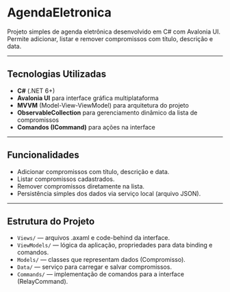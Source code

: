 # AgendaEletronica

Projeto simples de agenda eletrônica desenvolvido em C# com Avalonia UI.  
Permite adicionar, listar e remover compromissos com título, descrição e data.

---

## Tecnologias Utilizadas

- **C#** (.NET 6+)
- **Avalonia UI** para interface gráfica multiplataforma
- **MVVM** (Model-View-ViewModel) para arquitetura do projeto
- **ObservableCollection** para gerenciamento dinâmico da lista de compromissos
- **Comandos (ICommand)** para ações na interface

---

## Funcionalidades

- Adicionar compromissos com título, descrição e data.
- Listar compromissos cadastrados.
- Remover compromissos diretamente na lista.
- Persistência simples dos dados via serviço local (arquivo JSON).

---

## Estrutura do Projeto

- `Views/` — arquivos .axaml e code-behind da interface.
- `ViewModels/` — lógica da aplicação, propriedades para data binding e comandos.
- `Models/` — classes que representam dados (Compromisso).
- `Data/` — serviço para carregar e salvar compromissos.
- `Commands/` — implementação de comandos para a interface (RelayCommand).